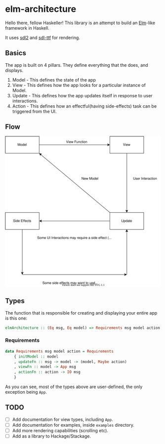 # elm-architecture

Hello there, fellow Haskeller! This library is an attempt to build an [Elm](https://elm-lang.org/)-like framework in Haskell.

It uses [sdl2](https://github.com/haskell-game/sdl2) and [sdl-ttf](https://github.com/haskell-game/sdl2-ttf) for rendering.

## Basics

The app is built on 4 pillars. They define everything that the does, and displays.
1. Model - This defines the state of the app
2. View - This defines how the app looks for a particular instance of Model.
3. Update - This defines how the app updates itself in response to user interactions.
4. Action - This defines how an effectful(having side-effects) task can be triggered from the UI.

## Flow

![Flow Diagram](doc/Flow.svg)

## Types

The function that is responsible for creating and displaying your entire app is this one:

```haskell
elmArchitecture :: (Eq msg, Eq model) => Requirements msg model action -> IO ()
```

### Requirements

```haskell
data Requirements msg model action = Requirements
    { initModel :: model
    , updateFn :: msg -> model -> (model, Maybe action)
    , viewFn :: model -> App msg
    , actionFn :: action -> IO msg
    }
```

As you can see, most of the types above are user-defined, the only exception being `App`.

## TODO

- [ ] Add documentation for view types, including `App`.
- [ ] Add documentation for examples, inside `examples` directory.
- [ ] Add more rendering capabilities (scrolling etc).
- [ ] Add as a library to Hackage/Stackage.
